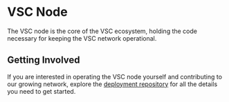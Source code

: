 # VSC Node

The VSC node is the core of the VSC ecosystem, holding the code necessary for keeping the VSC network operational.

## Getting Involved

If you are interested in operating the VSC node yourself and contributing to our growing network, explore the [deployment repository](https://github.com/vsc-eco/vsc-deployment) for all the details you need to get started.
